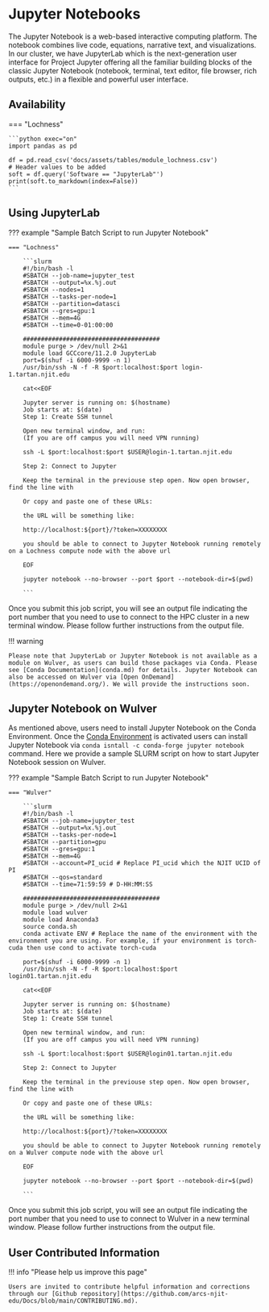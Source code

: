 # Jupyter Notebooks
The Jupyter Notebook is a web-based interactive computing platform. The notebook combines live code, equations, narrative text, and visualizations. In our cluster, we have JupyterLab which is the next-generation user interface for Project Jupyter offering all the familiar building blocks of the classic Jupyter Notebook (notebook, terminal, text editor, file browser, rich outputs, etc.) in a flexible and powerful user interface. 

## Availability

=== "Lochness"

    ```python exec="on"
    import pandas as pd
    
    df = pd.read_csv('docs/assets/tables/module_lochness.csv')
    # Header values to be added
    soft = df.query('Software == "JupyterLab"')
    print(soft.to_markdown(index=False))
    ```


## Using JupyterLab


??? example "Sample Batch Script to run Jupyter Notebook"

    === "Lochness"
    
        ```slurm
        #!/bin/bash -l                                                                                                                                                                                                                          
        #SBATCH --job-name=jupyter_test                                                                                                                                                                                                         
        #SBATCH --output=%x.%j.out                                                                                                                                                                                                              
        #SBATCH --nodes=1                                                                                                                                                                                                                       
        #SBATCH --tasks-per-node=1
        #SBATCH --partition=datasci                                                                                                                                                                                                             
        #SBATCH --gres=gpu:1
        #SBATCH --mem=4G
        #SBATCH --time=0-01:00:00
                                                                                                                                                                                                                                          
        ######################################                                                                                                                                                                                               
        module purge > /dev/null 2>&1
        module load GCCcore/11.2.0 JupyterLab
        port=$(shuf -i 6000-9999 -n 1)
        /usr/bin/ssh -N -f -R $port:localhost:$port login-1.tartan.njit.edu
    
        cat<<EOF
        
        Jupyter server is running on: $(hostname)
        Job starts at: $(date)
        Step 1: Create SSH tunnel
        
        Open new terminal window, and run:
        (If you are off campus you will need VPN running)
        
        ssh -L $port:localhost:$port $USER@login-1.tartan.njit.edu
        
        Step 2: Connect to Jupyter
        
        Keep the terminal in the previouse step open. Now open browser, find the line with
         
        Or copy and paste one of these URLs:
        
        the URL will be something like:
        
        http://localhost:${port}/?token=XXXXXXXX
        
        you should be able to connect to Jupyter Notebook running remotely on a Lochness compute node with the above url
        
        EOF
        
        jupyter notebook --no-browser --port $port --notebook-dir=$(pwd)
                     
        ```
Once you submit this job script, you will see an output file indicating the port number that you need to use to connect to the HPC cluster in a new terminal window. Please follow further instructions from the output file.

!!! warning 
    
    Please note that JupyterLab or Jupyter Notebook is not available as a module on Wulver, as users can build those packages via Conda. Please see [Conda Documentation](conda.md) for details. Jupyter Notebook can also be accessed on Wulver via [Open OnDemand](https://openondemand.org/). We will provide the instructions soon.

## Jupyter Notebook on Wulver
As mentioned above, users need to install Jupyter Notebook on the Conda Environment. Once the [Conda Environment](conda.md#activate-and-deactivate-conda-environment) is activated users can install Jupyter Notebook via `conda isntall -c conda-forge jupyter notebook` command. Here we provide a sample SLURM script on how to start Jupyter Notebook session on Wulver.

??? example "Sample Batch Script to run Jupyter Notebook"

    === "Wulver"
    
        ```slurm
        #!/bin/bash -l                                                                                                                                                                                                                          
        #SBATCH --job-name=jupyter_test                                                                         
        #SBATCH --output=%x.%j.out                                                                                    
        #SBATCH --tasks-per-node=1
        #SBATCH --partition=gpu
        #SBATCH --gres=gpu:1
        #SBATCH --mem=4G
        #SBATCH --account=PI_ucid # Replace PI_ucid which the NJIT UCID of PI
        #SBATCH --qos=standard
        #SBATCH --time=71:59:59 # D-HH:MM:SS
                                                                                                                                                                                                                                          
        ######################################                                                                                                                                                                                               
        module purge > /dev/null 2>&1
        module load wulver
        module load Anaconda3
        source conda.sh 
        conda activate ENV # Replace the name of the environment with the environment you are using. For example, if your environment is torch-cuda then use cond to activate torch-cuda
        
        port=$(shuf -i 6000-9999 -n 1)
        /usr/bin/ssh -N -f -R $port:localhost:$port login01.tartan.njit.edu
        
        cat<<EOF
        
        Jupyter server is running on: $(hostname)
        Job starts at: $(date)
        Step 1: Create SSH tunnel
        
        Open new terminal window, and run:
        (If you are off campus you will need VPN running)
        
        ssh -L $port:localhost:$port $USER@login01.tartan.njit.edu
        
        Step 2: Connect to Jupyter
        
        Keep the terminal in the previouse step open. Now open browser, find the line with
         
        Or copy and paste one of these URLs:
        
        the URL will be something like:
        
        http://localhost:${port}/?token=XXXXXXXX
        
        you should be able to connect to Jupyter Notebook running remotely on a Wulver compute node with the above url
        
        EOF
        
        jupyter notebook --no-browser --port $port --notebook-dir=$(pwd)
                     
        ```
Once you submit this job script, you will see an output file indicating the port number that you need to use to connect to Wulver in a new terminal window. Please follow further instructions from the output file.


## User Contributed Information

!!! info "Please help us improve this page"

    Users are invited to contribute helpful information and corrections through our [Github repository](https://github.com/arcs-njit-edu/Docs/blob/main/CONTRIBUTING.md).
